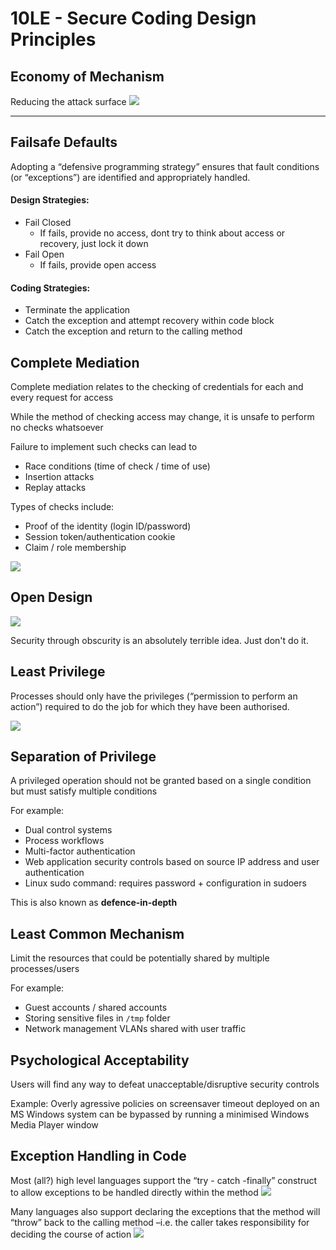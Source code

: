 # 10LE - Secure Coding Design Principles

## Economy of Mechanism
Reducing the attack surface
![](https://i.imgur.com/v0PI4ET.png)

---

## Failsafe Defaults
Adopting a “defensive programming strategy” ensures that fault conditions (or “exceptions”) are identified and appropriately handled.

#### Design Strategies:
- Fail Closed
    - If fails, provide no access, dont try to think about access or recovery, just lock it down
- Fail Open
    - If fails, provide open access

#### Coding Strategies: 
- Terminate the application
- Catch the exception and attempt recovery within code block
- Catch the exception and return to the calling method

## Complete Mediation
Complete mediation relates to the checking of credentials for each and every request for access

While the method of checking access may change, it is unsafe to perform no checks whatsoever

Failure to implement such checks can lead to 
- Race conditions (time of check / time of use)
- Insertion attacks
- Replay attacks

Types of checks include:
- Proof of the identity (login ID/password)
- Session token/authentication cookie
- Claim / role membership

![](https://i.imgur.com/uYdzqbS.png)

## Open Design
![](https://i.imgur.com/YYvkusx.png)

Security through obscurity is an absolutely terrible idea. Just don't do it.

## Least Privilege

Processes should only have the privileges (“permission to perform an action”) required to do the job for which they have been authorised.

![](https://i.imgur.com/2wGYa7H.png)

## Separation of Privilege

A privileged operation should not be granted based on a single condition but must satisfy multiple conditions

For example:

- Dual control systems
- Process workflows
- Multi-factor authentication
- Web application security controls based on source IP address and user authentication
- Linux sudo command: requires password + configuration in sudoers


This is also known as **defence-in-depth**

## Least Common Mechanism
Limit the resources that could be potentially shared by multiple processes/users

For example:

- Guest accounts / shared accounts
- Storing sensitive files in `/tmp` folder
- Network management VLANs shared with user traffic

## Psychological Acceptability
Users will find any way to defeat unacceptable/disruptive security controls 

Example:
Overly agressive policies on screensaver timeout deployed on an MS Windows system can be bypassed by running a minimised Windows Media Player window 

## Exception Handling in Code

Most (all?) high level languages support the “try - catch -finally” construct to allow exceptions to be handled directly within the method
![](https://i.imgur.com/navF06p.png)

Many languages also support declaring the exceptions that the method will “throw” back to the calling method –i.e. the caller takes responsibility for deciding the course of action
![](https://i.imgur.com/8jOppAn.png)    